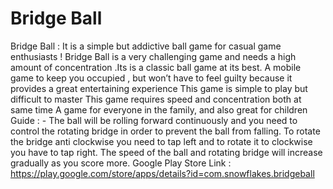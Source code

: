 # Bridge Ball
Bridge Ball : It is a simple but addictive ball game for casual game enthusiasts !
Bridge Ball is a very challenging game and needs a high amount of concentration .Its is a classic ball game at its best.
A mobile game to keep you occupied , but won’t have to feel guilty because it provides 
a great entertaining experience 
This game is simple to play but difficult to master
This game requires speed and concentration both at same time
A game for everyone in the family, and also great for children
Guide : -
The ball will be rolling forward continuously and you need to control the rotating bridge in order to prevent the ball from falling. To rotate the bridge anti clockwise you need to tap left and to rotate it to clockwise you have to tap right. The speed of the ball and rotating bridge will increase gradually as you score more.
Google Play Store Link :
https://play.google.com/store/apps/details?id=com.snowflakes.bridgeball
